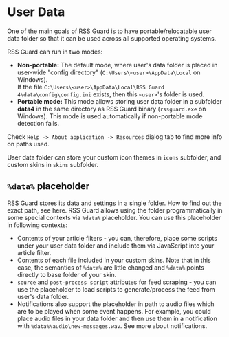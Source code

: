 User Data
=========
One of the main goals of RSS Guard is to have portable/relocatable user data folder so that it can be used across all supported operating systems.

RSS Guard can run in two modes:
* **Non-portable:** The default mode, where user's data folder is placed in user-wide "config directory" (`C:\Users\<user>\AppData\Local` on Windows).  
  If the file `C:\Users\<user>\AppData\Local\RSS Guard 4\data\config\config.ini` exists, then this `<user>`'s folder is used.  
* **Portable mode:** This mode allows storing user data folder in a subfolder **data4** in the same directory as RSS Guard binary (`rssguard.exe` on Windows). This mode is used automatically if non-portable mode detection fails.

Check `Help -> About application -> Resources` dialog tab to find more info on paths used.

User data folder can store your custom icon themes in `icons` subfolder, and custom skins in `skins` subfolder.

## `%data%` placeholder
RSS Guard stores its data and settings in a single folder. How to find out the exact path, see here. RSS Guard allows using the folder programmatically in some special contexts via `%data%` placeholder. You can use this placeholder in following contexts:
* Contents of your article filters - you can, therefore, place some scripts under your user data folder and include them via JavaScript into your article filter.
* Contents of each file included in your custom skins. Note that in this case, the semantics of `%data%` are little changed and `%data%` points directly to base folder of your skin.
* `source` and `post-process script` attributes for feed scraping - you can use the placeholder to load scripts to generate/process the feed from user's data folder.
* Notifications also support the placeholder in path to audio files which are to be played when some event happens. For example, you could place audio files in your data folder and then use them in a notification with `%data%\audio\new-messages.wav`. See more about notifications.